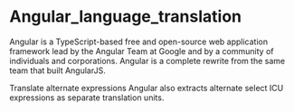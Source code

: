 # Angular_language_translation

Angular is a TypeScript-based free and open-source web application framework lead by the Angular Team at Google and by a community of individuals and corporations. Angular is a complete rewrite from the same team that built AngularJS.


Translate alternate expressions
Angular also extracts alternate select ICU expressions as separate translation units.

